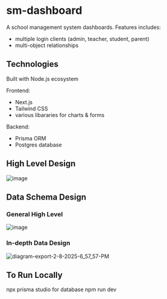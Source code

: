 # sm-dashboard

A school management system dashboards.
Features includes:

- multiple login clients (admin, teacher, student, parent)
- multi-object relationships

## Technologies

Built with Node.js ecosystem

Frontend:

- Next.js
- Tailwind CSS
- various libararies for charts & forms

Backend:

- Prisma ORM
- Postgres database

## High Level Design

![image](https://github.com/user-attachments/assets/0bd90531-65b1-4cc1-897d-1b748d590141)

## Data Schema Design

### General High Level

![image](https://github.com/user-attachments/assets/802fdeae-9efe-4353-a945-10f2009b0c18)

### In-depth Data Design

![diagram-export-2-8-2025-6_57_57-PM](https://github.com/user-attachments/assets/e863e19c-8375-493d-b612-ae35c675827a)

## To Run Locally

npx prisma studio for database
npm run dev
